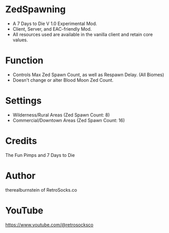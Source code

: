 # ZedSpawning

* A 7 Days to Die V 1.0 Experimental Mod.
* Client, Server, and EAC-friendly Mod.
* All resources used are available in the vanilla client and retain core values.

# Function
* Controls Max Zed Spawn Count, as well as Respawn Delay. (All Biomes)
* Doesn't change or alter Blood Moon Zed Count.

# Settings
* Wilderness/Rural Areas (Zed Spawn Count: 8)
* Commercial/Downtown Areas (Zed Spawn Count: 16)

# Credits
The Fun Pimps and 7 Days to Die

# Author
therealburnstein of RetroSocks.co

# YouTube
https://www.youtube.com/@retrosocksco
